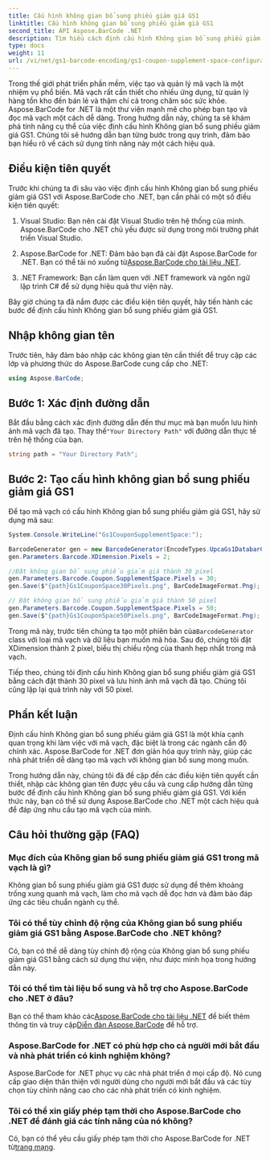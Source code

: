 ```yaml
---
title: Cấu hình không gian bổ sung phiếu giảm giá GS1
linktitle: Cấu hình không gian bổ sung phiếu giảm giá GS1
second_title: API Aspose.BarCode .NET
description: Tìm hiểu cách định cấu hình Không gian bổ sung phiếu giảm giá GS1 bằng Aspose.BarCode cho .NET. Hãy làm theo hướng dẫn từng bước của chúng tôi để làm chủ tính năng này.
type: docs
weight: 11
url: /vi/net/gs1-barcode-encoding/gs1-coupon-supplement-space-configuration/
---
```


Trong thế giới phát triển phần mềm, việc tạo và quản lý mã vạch là một nhiệm vụ phổ biến. Mã vạch rất cần thiết cho nhiều ứng dụng, từ quản lý hàng tồn kho đến bán lẻ và thậm chí cả trong chăm sóc sức khỏe. Aspose.BarCode for .NET là một thư viện mạnh mẽ cho phép bạn tạo và đọc mã vạch một cách dễ dàng. Trong hướng dẫn này, chúng ta sẽ khám phá tính năng cụ thể của việc định cấu hình Không gian bổ sung phiếu giảm giá GS1. Chúng tôi sẽ hướng dẫn bạn từng bước trong quy trình, đảm bảo bạn hiểu rõ về cách sử dụng tính năng này một cách hiệu quả.

## Điều kiện tiên quyết

Trước khi chúng ta đi sâu vào việc định cấu hình Không gian bổ sung phiếu giảm giá GS1 với Aspose.BarCode cho .NET, bạn cần phải có một số điều kiện tiên quyết:

1. Visual Studio: Bạn nên cài đặt Visual Studio trên hệ thống của mình. Aspose.BarCode cho .NET chủ yếu được sử dụng trong môi trường phát triển Visual Studio.

2.  Aspose.BarCode for .NET: Đảm bảo bạn đã cài đặt Aspose.BarCode for .NET. Bạn có thể tải nó xuống từ[Aspose.BarCode cho tài liệu .NET](https://reference.aspose.com/barcode/net/).

3. .NET Framework: Bạn cần làm quen với .NET framework và ngôn ngữ lập trình C# để sử dụng hiệu quả thư viện này.

Bây giờ chúng ta đã nắm được các điều kiện tiên quyết, hãy tiến hành các bước để định cấu hình Không gian bổ sung phiếu giảm giá GS1.

## Nhập không gian tên

Trước tiên, hãy đảm bảo nhập các không gian tên cần thiết để truy cập các lớp và phương thức do Aspose.BarCode cung cấp cho .NET:

```csharp
using Aspose.BarCode;
```

## Bước 1: Xác định đường dẫn

 Bắt đầu bằng cách xác định đường dẫn đến thư mục mà bạn muốn lưu hình ảnh mã vạch đã tạo. Thay thế`"Your Directory Path"` với đường dẫn thực tế trên hệ thống của bạn.

```csharp
string path = "Your Directory Path";
```

## Bước 2: Tạo cấu hình không gian bổ sung phiếu giảm giá GS1

Để tạo mã vạch có cấu hình Không gian bổ sung phiếu giảm giá GS1, hãy sử dụng mã sau:

```csharp
System.Console.WriteLine("Gs1CouponSupplementSpace:");

BarcodeGenerator gen = new BarcodeGenerator(EncodeTypes.UpcaGs1DatabarCoupon, "123456789012(8110)ASPOSE");
gen.Parameters.Barcode.XDimension.Pixels = 2;

//Đặt không gian bổ sung phiếu giảm giá thành 30 pixel
gen.Parameters.Barcode.Coupon.SupplementSpace.Pixels = 30;
gen.Save($"{path}Gs1CouponSpace30Pixels.png", BarCodeImageFormat.Png);

// Đặt không gian bổ sung phiếu giảm giá thành 50 pixel
gen.Parameters.Barcode.Coupon.SupplementSpace.Pixels = 50;
gen.Save($"{path}Gs1CouponSpace50Pixels.png", BarCodeImageFormat.Png);
```

 Trong mã này, trước tiên chúng ta tạo một phiên bản của`BarcodeGenerator` class với loại mã vạch và dữ liệu bạn muốn mã hóa. Sau đó, chúng tôi đặt XDimension thành 2 pixel, biểu thị chiều rộng của thanh hẹp nhất trong mã vạch. 

Tiếp theo, chúng tôi định cấu hình Không gian bổ sung phiếu giảm giá GS1 bằng cách đặt thành 30 pixel và lưu hình ảnh mã vạch đã tạo. Chúng tôi cũng lặp lại quá trình này với 50 pixel.

## Phần kết luận

Định cấu hình Không gian bổ sung phiếu giảm giá GS1 là một khía cạnh quan trọng khi làm việc với mã vạch, đặc biệt là trong các ngành cần độ chính xác. Aspose.BarCode for .NET đơn giản hóa quy trình này, giúp các nhà phát triển dễ dàng tạo mã vạch với không gian bổ sung mong muốn.

Trong hướng dẫn này, chúng tôi đã đề cập đến các điều kiện tiên quyết cần thiết, nhập các không gian tên được yêu cầu và cung cấp hướng dẫn từng bước để định cấu hình Không gian bổ sung phiếu giảm giá GS1. Với kiến thức này, bạn có thể sử dụng Aspose.BarCode cho .NET một cách hiệu quả để đáp ứng nhu cầu tạo mã vạch của mình.

## Câu hỏi thường gặp (FAQ)

### Mục đích của Không gian bổ sung phiếu giảm giá GS1 trong mã vạch là gì?
Không gian bổ sung phiếu giảm giá GS1 được sử dụng để thêm khoảng trống xung quanh mã vạch, làm cho mã vạch dễ đọc hơn và đảm bảo đáp ứng các tiêu chuẩn ngành cụ thể.

### Tôi có thể tùy chỉnh độ rộng của Không gian bổ sung phiếu giảm giá GS1 bằng Aspose.BarCode cho .NET không?
Có, bạn có thể dễ dàng tùy chỉnh độ rộng của Không gian bổ sung phiếu giảm giá GS1 bằng cách sử dụng thư viện, như được minh họa trong hướng dẫn này.

### Tôi có thể tìm tài liệu bổ sung và hỗ trợ cho Aspose.BarCode cho .NET ở đâu?
 Bạn có thể tham khảo các[Aspose.BarCode cho tài liệu .NET](https://reference.aspose.com/barcode/net/) để biết thêm thông tin và truy cập[Diễn đàn Aspose.BarCode](https://forum.aspose.com/c/barcode/13) để hỗ trợ.

### Aspose.BarCode for .NET có phù hợp cho cả người mới bắt đầu và nhà phát triển có kinh nghiệm không?
Aspose.BarCode for .NET phục vụ các nhà phát triển ở mọi cấp độ. Nó cung cấp giao diện thân thiện với người dùng cho người mới bắt đầu và các tùy chọn tùy chỉnh nâng cao cho các nhà phát triển có kinh nghiệm.

### Tôi có thể xin giấy phép tạm thời cho Aspose.BarCode cho .NET để đánh giá các tính năng của nó không?
 Có, bạn có thể yêu cầu giấy phép tạm thời cho Aspose.BarCode for .NET từ[trang mạng](https://purchase.aspose.com/temporary-license/).